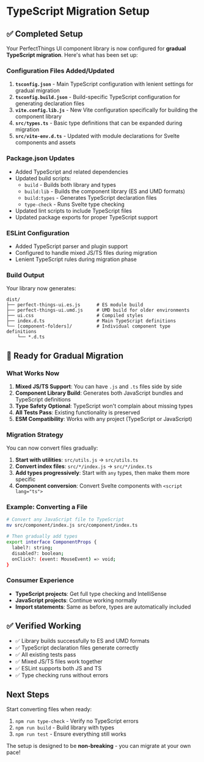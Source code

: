 # TypeScript Migration Setup

## ✅ Completed Setup

Your PerfectThings UI component library is now configured for **gradual TypeScript migration**. Here's what has been set up:

### Configuration Files Added/Updated

1. **`tsconfig.json`** - Main TypeScript configuration with lenient settings for gradual migration
2. **`tsconfig.build.json`** - Build-specific TypeScript configuration for generating declaration files
3. **`vite.config.lib.js`** - New Vite configuration specifically for building the component library
4. **`src/types.ts`** - Basic type definitions that can be expanded during migration
5. **`src/vite-env.d.ts`** - Updated with module declarations for Svelte components and assets

### Package.json Updates

- Added TypeScript and related dependencies
- Updated build scripts:
  - `build` - Builds both library and types
  - `build:lib` - Builds the component library (ES and UMD formats)
  - `build:types` - Generates TypeScript declaration files
  - `type-check` - Runs Svelte type checking
- Updated lint scripts to include TypeScript files
- Updated package exports for proper TypeScript support

### ESLint Configuration

- Added TypeScript parser and plugin support
- Configured to handle mixed JS/TS files during migration
- Lenient TypeScript rules during migration phase

### Build Output

Your library now generates:
```
dist/
├── perfect-things-ui.es.js      # ES module build
├── perfect-things-ui.umd.js     # UMD build for older environments
├── ui.css                       # Compiled styles
├── index.d.ts                   # Main TypeScript definitions
└── [component-folders]/         # Individual component type definitions
    └── *.d.ts
```

## 🚀 Ready for Gradual Migration

### What Works Now

1. **Mixed JS/TS Support**: You can have `.js` and `.ts` files side by side
2. **Component Library Build**: Generates both JavaScript bundles and TypeScript definitions
3. **Type Safety Optional**: TypeScript won't complain about missing types
4. **All Tests Pass**: Existing functionality is preserved
5. **ESM Compatibility**: Works with any project (TypeScript or JavaScript)

### Migration Strategy

You can now convert files gradually:

1. **Start with utilities**: `src/utils.js` → `src/utils.ts`
2. **Convert index files**: `src/*/index.js` → `src/*/index.ts`
3. **Add types progressively**: Start with `any` types, then make them more specific
4. **Component conversion**: Convert Svelte components with `<script lang="ts">`

### Example: Converting a File

```bash
# Convert any JavaScript file to TypeScript
mv src/component/index.js src/component/index.ts

# Then gradually add types
export interface ComponentProps {
  label?: string;
  disabled?: boolean;
  onClick?: (event: MouseEvent) => void;
}
```

### Consumer Experience

- **TypeScript projects**: Get full type checking and IntelliSense
- **JavaScript projects**: Continue working normally
- **Import statements**: Same as before, types are automatically included

## ✅ Verified Working

- ✅ Library builds successfully to ES and UMD formats
- ✅ TypeScript declaration files generate correctly
- ✅ All existing tests pass
- ✅ Mixed JS/TS files work together
- ✅ ESLint supports both JS and TS
- ✅ Type checking runs without errors

## Next Steps

Start converting files when ready:
1. `npm run type-check` - Verify no TypeScript errors
2. `npm run build` - Build library with types
3. `npm run test` - Ensure everything still works

The setup is designed to be **non-breaking** - you can migrate at your own pace!
